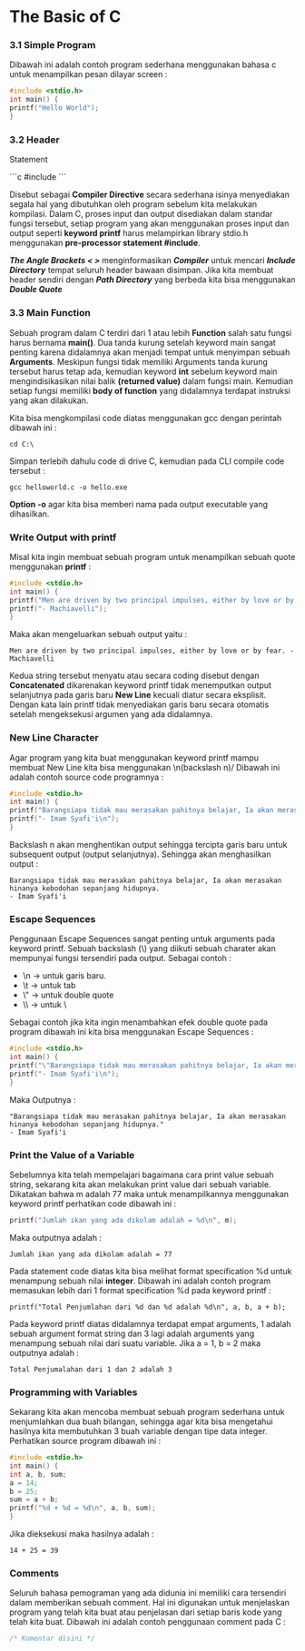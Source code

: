 # The Basic of C

<h3>3.1 Simple Program</h3>
<p>Dibawah ini adalah contoh program sederhana menggunakan bahasa c untuk menampilkan pesan dilayar screen :</p>

```c
#include <stdio.h>
int main() {
printf("Hello World");
}
```

<h3>3.2 Header</h3>

<p>Statement</p>
```c
#include <stdio.h>
```
<p>Disebut sebagai <b>Compiler Directive</b> secara sederhana isinya menyediakan segala hal yang dibutuhkan oleh program
sebelum kita melakukan kompilasi. Dalam C, proses input dan output disediakan dalam standar fungsi tersebut, setiap program 
yang akan menggunakan proses input dan output seperti <b>keyword printf</b> harus melampirkan library stdio.h menggunakan <b>pre-processor statement #include</b>.</p>

<p><i><b>The Angle Brackets < > </b></i> menginformasikan <i><b>Compiler</b></i> untuk mencari <i><b>Include Directory</b></i> tempat seluruh header bawaan disimpan. Jika kita membuat header sendiri dengan <i><b>Path Directory</b></i> yang berbeda kita bisa menggunakan <i><b>Double Quote</b></i></p>

<h3>3.3 Main Function</h3>
<p>Sebuah program dalam C terdiri dari 1 atau lebih <b>Function</b> salah satu fungsi harus bernama <b>main()</b>.
Dua tanda kurung setelah keyword main sangat penting karena didalamnya akan menjadi tempat untuk menyimpan sebuah <b>Arguments</b>. Meskipun fungsi tidak memiliki Arguments tanda kurung tersebut harus tetap ada, kemudian keyword <b>int</b> sebelum keyword main mengindisikasikan nilai balik <b>(returned value)</b> dalam fungsi main. Kemudian setiap fungsi memiliki <b>body of function</b> yang didalamnya terdapat instruksi yang akan dilakukan.
</p>

<p>Kita bisa mengkompilasi code diatas menggunakan gcc dengan perintah dibawah ini :</p>

```
cd C:\
```
<p>Simpan terlebih dahulu code di drive C, kemudian pada CLI compile code tersebut :</p>

```
gcc helloworld.c -o hello.exe
```

<p><b>Option -o</b> agar kita bisa memberi nama pada output executable yang dihasilkan.</p>

<h3>Write Output with printf</h3>

<p>Misal kita ingin membuat sebuah program untuk menampilkan sebuah quote menggunakan <b>printf</b> :</p>

```c
#include <stdio.h>
int main() {
printf("Men are driven by two principal impulses, either by love or by fear.");
printf("- Machiavelli");
}
```
<p>Maka akan mengeluarkan sebuah output yaitu :</p>

```
Men are driven by two principal impulses, either by love or by fear. - Machiavelli
```

<p>Kedua string tersebut menyatu atau secara coding disebut dengan <b>Concatenated</b> dikarenakan
keyword printf tidak menemputkan output selanjutnya pada garis baru <b>New Line</b> kecuali diatur secara eksplisit.
Dengan kata lain printf tidak menyediakan garis baru secara otomatis setelah mengeksekusi argumen yang ada didalamnya.</p>

<h3>New Line Character</h3>
<p>Agar program yang kita buat menggunakan keyword printf mampu membuat New Line kita bisa menggunakan \n(backslash n)/
Dibawah ini adalah contoh source code programnya :</p>

```c
#include <stdio.h>
int main() {
printf("Barangsiapa tidak mau merasakan pahitnya belajar, Ia akan merasakan hinanya kebodohan sepanjang hidupnya.\n");
printf("- Imam Syafi'i\n");
}
```

<p>Backslash n akan menghentikan output sehingga tercipta garis baru untuk subsequent output (output selanjutnya).
Sehingga akan menghasilkan output :</p>

```
Barangsiapa tidak mau merasakan pahitnya belajar, Ia akan merasakan hinanya kebodohan sepanjang hidupnya.
- Imam Syafi'i
```

<h3>Escape Sequences</h3>
<p>Penggunaan Escape Sequences sangat penting untuk arguments pada keyword printf. Sebuah backslash (\) yang diikuti 
sebuah charater akan mempunyai fungsi tersendiri pada output. Sebagai contoh :</p>

<ul>
<li>\n -> untuk garis baru.</li>
<li>\t -> untuk tab</li>
<li>\" -> untuk double quote</li>
<li>\\ -> untuk \</li>
</ul>

<p>Sebagai contoh jika kita ingin menambahkan efek double quote pada program dibawah ini kita bisa menggunakan
Escape Sequences :</p>

```c
#include <stdio.h>
int main() {
printf("\"Barangsiapa tidak mau merasakan pahitnya belajar, Ia akan merasakan hinanya kebodohan sepanjang hidupnya.\"\n");
printf("- Imam Syafi'i\n");
}
```

<p>Maka Outputnya :</p>

```
"Barangsiapa tidak mau merasakan pahitnya belajar, Ia akan merasakan hinanya kebodohan sepanjang hidupnya."
- Imam Syafi'i
```

<h3>Print the Value of a Variable</h3>
<p>Sebelumnya kita telah mempelajari bagaimana cara print value sebuah string, sekarang kita akan melakukan print value 
dari sebuah variable. Dikatakan bahwa m adalah 77 maka untuk menampilkannya menggunakan keyword printf perhatikan code dibawah ini : </p>

```c
printf("Jumlah ikan yang ada dikolam adalah = %d\n", m);
```

<p>Maka outputnya adalah :</p>

```
Jumlah ikan yang ada dikolam adalah = 77
```
<p>Pada statement code diatas kita bisa melihat format specification %d untuk menampung sebuah nilai <b>integer</b>.
Dibawah ini adalah contoh program memasukan lebih dari 1 format specification %d pada keyword printf :</p>

```
printf("Total Penjumlahan dari %d dan %d adalah %d\n", a, b, a + b);
```

<p>Pada keyword printf diatas didalamnya terdapat empat arguments, 1 adalah sebuah argument format string dan 3 lagi adalah arguments
yang menampung sebuah nilai dari suatu variable. Jika a = 1, b = 2 maka outputnya adalah :</p>

```
Total Penjumalahan dari 1 dan 2 adalah 3
```

<h3>Programming with Variables</h3>
<p>Sekarang kita akan mencoba membuat sebuah program sederhana untuk menjumlahkan dua buah bilangan, sehingga 
agar kita bisa mengetahui hasilnya kita membutuhkan 3 buah variable dengan tipe data integer. Perhatikan source program dibawah ini :</p>

```c
#include <stdio.h>
int main() {
int a, b, sum;
a = 14;
b = 25;
sum = a + b;
printf("%d + %d = %d\n", a, b, sum);
}
```

<p>Jika dieksekusi maka hasilnya adalah : </p>

```
14 + 25 = 39
```

<h3>Comments</h3>
<p>Seluruh bahasa pemograman yang ada didunia ini memiliki cara tersendiri dalam memberikan sebuah comment.
Hal ini digunakan untuk menjelaskan program yang telah kita buat atau penjelasan dari setiap baris kode yang
telah kita buat. Dibawah ini adalah contoh penggunaan comment pada C :</p>

```c
/* Komentar disini */
```
